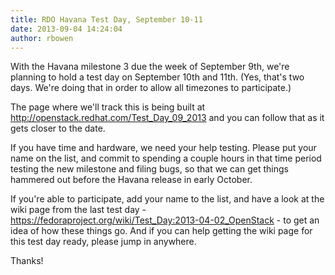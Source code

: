 ```yaml
---
title: RDO Havana Test Day, September 10-11
date: 2013-09-04 14:24:04
author: rbowen
---
```


With the Havana milestone 3 due the week of September 9th, we're planning to hold a test day on September 10th and 11th. (Yes, that's two days. We're doing that in order to allow all timezones to participate.)

The page where we'll track this is being built at http://openstack.redhat.com/Test_Day_09_2013 and you can follow that as it gets closer to the date.

If you have time and hardware, we need your help testing. Please put your name on the list, and commit to spending a couple hours in that time period testing the new milestone and filing bugs, so that we can get things hammered out before the Havana release in early October.

If you're able to participate, add your name to the list, and have a look at the wiki page from the last test day - https://fedoraproject.org/wiki/Test_Day:2013-04-02_OpenStack - to get an idea of how these things go. And if you can help getting the wiki page for this test day ready, please jump in anywhere.

Thanks!

